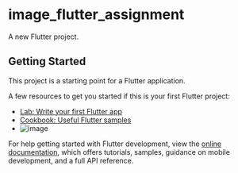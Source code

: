 # image_flutter_assignment

A new Flutter project.

## Getting Started

This project is a starting point for a Flutter application.

A few resources to get you started if this is your first Flutter project:

- [Lab: Write your first Flutter app](https://docs.flutter.dev/get-started/codelab)
- [Cookbook: Useful Flutter samples](https://docs.flutter.dev/cookbook)
- ![image](https://github.com/user-attachments/assets/f1672657-1406-4128-822a-afb19df8f19c)


For help getting started with Flutter development, view the
[online documentation](https://docs.flutter.dev/), which offers tutorials,
samples, guidance on mobile development, and a full API reference.
